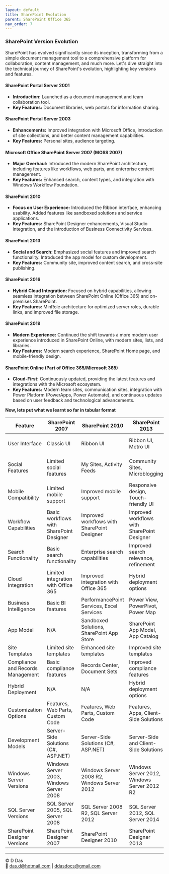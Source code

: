 ```yaml
---
layout: default
title: SharePoint Evolution
parent: SharePoint Office 365
nav_order: 7
---
```

### SharePoint Version Evolution

SharePoint has evolved significantly since its inception, transforming from a simple document management tool to a comprehensive platform for collaboration, content management, and much more. Let's dive straight into the technical journey of SharePoint's evolution, highlighting key versions and features.

#### SharePoint Portal Server 2001
- **Introduction:** Launched as a document management and team collaboration tool.
- **Key Features:** Document libraries, web portals for information sharing.

#### SharePoint Portal Server 2003
- **Enhancements:** Improved integration with Microsoft Office, introduction of site collections, and better content management capabilities.
- **Key Features:** Personal sites, audience targeting.

#### Microsoft Office SharePoint Server 2007 (MOSS 2007)
- **Major Overhaul:** Introduced the modern SharePoint architecture, including features like workflows, web parts, and enterprise content management.
- **Key Features:** Enhanced search, content types, and integration with Windows Workflow Foundation.

#### SharePoint 2010
- **Focus on User Experience:** Introduced the Ribbon interface, enhancing usability. Added features like sandboxed solutions and service applications.
- **Key Features:** SharePoint Designer enhancements, Visual Studio integration, and the introduction of Business Connectivity Services.

#### SharePoint 2013
- **Social and Search:** Emphasized social features and improved search functionality. Introduced the app model for custom development.
- **Key Features:** Community site, improved content search, and cross-site publishing.

#### SharePoint 2016
- **Hybrid Cloud Integration:** Focused on hybrid capabilities, allowing seamless integration between SharePoint Online (Office 365) and on-premises SharePoint.
- **Key Features:** MinRole architecture for optimized server roles, durable links, and improved file storage.

#### SharePoint 2019
- **Modern Experience:** Continued the shift towards a more modern user experience introduced in SharePoint Online, with modern sites, lists, and libraries.
- **Key Features:** Modern search experience, SharePoint Home page, and mobile-friendly design.

#### SharePoint Online (Part of Office 365/Microsoft 365)
- **Cloud-First:** Continuously updated, providing the latest features and integrations with the Microsoft ecosystem.
- **Key Features:** Modern team sites, communication sites, integration with Power Platform (PowerApps, Power Automate), and continuous updates based on user feedback and technological advancements.

**Now, lets put what we learnt so far in tabular format**

| Feature                  | SharePoint 2007                        | SharePoint 2010                        | SharePoint 2013                        | SharePoint 2016                        | SharePoint 2019                        |
|--------------------------|----------------------------------------|----------------------------------------|----------------------------------------|----------------------------------------|----------------------------------------|
| User Interface           | Classic UI                             | Ribbon UI                              | Ribbon UI, Metro UI                    | Ribbon UI, Metro UI                    | Modern UI, Communication Sites         |
| Social Features          | Limited social features                | My Sites, Activity Feeds               | Community Sites, Microblogging         | Community Sites, Microblogging         | Yammer Integration, News Web Parts     |
| Mobile Compatibility     | Limited mobile support                 | Improved mobile support                | Responsive design, Touch-friendly UI   | Responsive design, Touch-friendly UI   | Responsive design, Mobile App         |
| Workflow Capabilities   | Basic workflows with SharePoint Designer | Improved workflows with SharePoint Designer | Improved workflows with SharePoint Designer | Improved workflows with SharePoint Designer | Improved workflows with SharePoint Designer |
| Search Functionality     | Basic search functionality             | Enterprise search capabilities         | Improved search relevance, refinement  | Hybrid search, Improved relevance     | Hybrid search, Intelligent search     |
| Cloud Integration        | Limited integration with Office 365     | Improved integration with Office 365    | Hybrid deployment options              | Hybrid deployment options              | Hybrid deployment options              |
| Business Intelligence   | Basic BI features                       | PerformancePoint Services, Excel Services | Power View, PowerPivot, Power Map     | Power View, PowerPivot, Power Map     | Power BI Integration                   |
| App Model                | N/A                                    | Sandboxed Solutions, SharePoint App Store | SharePoint App Model, App Catalog     | SharePoint App Model, App Catalog     | SharePoint App Model, App Catalog     |
| Site Templates           | Limited site templates                 | Enhanced site templates                | Improved site templates                | Improved site templates                | Improved site templates                |
| Compliance and Records Management | Basic compliance features         | Records Center, Document Sets          | Improved compliance features           | Improved compliance features           | Improved compliance features           |
| Hybrid Deployment        | N/A                                    | N/A                                    | Hybrid deployment options              | Hybrid deployment options              | Hybrid deployment options              |
| Customization Options    | Features, Web Parts, Custom Code       | Features, Web Parts, Custom Code       | Features, Apps, Client-Side Solutions | Features, Apps, Client-Side Solutions | Features, Apps, Client-Side Solutions |
| Development Models       | Server-Side Solutions (C#, ASP.NET)    | Server-Side Solutions (C#, ASP.NET)    | Server-Side and Client-Side Solutions  | Server-Side and Client-Side Solutions  | Server-Side and Client-Side Solutions  |
| Windows Server Versions  | Windows Server 2003, Windows Server 2008 | Windows Server 2008 R2, Windows Server 2012 | Windows Server 2012, Windows Server 2012 R2 | Windows Server 2012 R2, Windows Server 2016 | Windows Server 2016, Windows Server 2019 |
| SQL Server Versions      | SQL Server 2005, SQL Server 2008       | SQL Server 2008 R2, SQL Server 2012    | SQL Server 2012, SQL Server 2014       | SQL Server 2014, SQL Server 2016       | SQL Server 2016, SQL Server 2017       |
| SharePoint Designer Versions | SharePoint Designer 2007             | SharePoint Designer 2010               | SharePoint Designer 2013               | SharePoint Designer 2013               | SharePoint Designer 2013               |


---
© D Das  
📧 [das.d@hotmail.com](mailto:das.d@hotmail.com) | [ddasdocs@gmail.com](mailto:ddasdocs@gmail.com)